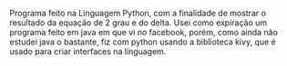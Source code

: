 Programa feito na Linguagem Python, com a finalidade de mostrar o resultado da equação de 2 grau e do delta. 
Usei como expiração um programa feito em java em que vi no facebook, porém, como ainda não estudei java o bastante, 
fiz com python usando a biblioteca kivy, que é usado para criar interfaces na linguagem.
